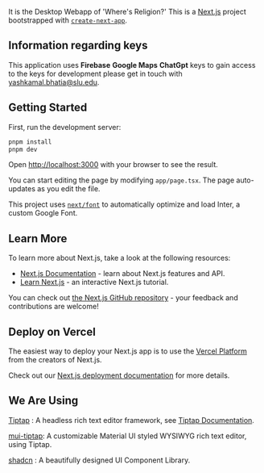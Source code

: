  It is the Desktop Webapp of 'Where's Religion?' This is a [Next.js](https://nextjs.org/) project bootstrapped with [`create-next-app`](https://github.com/vercel/next.js/tree/canary/packages/create-next-app).

## Information regarding keys 
This application uses **Firebase** **Google Maps** **ChatGpt** keys to gain access to the keys for development please get in touch with yashkamal.bhatia@slu.edu. 

## Getting Started

First, run the development server:

```bash
pnpm install
pnpm dev
```

Open [http://localhost:3000](http://localhost:3000) with your browser to see the result.

You can start editing the page by modifying `app/page.tsx`. The page auto-updates as you edit the file.

This project uses [`next/font`](https://nextjs.org/docs/basic-features/font-optimization) to automatically optimize and load Inter, a custom Google Font.

## Learn More

To learn more about Next.js, take a look at the following resources:

- [Next.js Documentation](https://nextjs.org/docs) - learn about Next.js features and API.
- [Learn Next.js](https://nextjs.org/learn) - an interactive Next.js tutorial.

You can check out [the Next.js GitHub repository](https://github.com/vercel/next.js/) - your feedback and contributions are welcome!

## Deploy on Vercel

The easiest way to deploy your Next.js app is to use the [Vercel Platform](https://vercel.com/new?utm_medium=default-template&filter=next.js&utm_source=create-next-app&utm_campaign=create-next-app-readme) from the creators of Next.js.

Check out our [Next.js deployment documentation](https://nextjs.org/docs/deployment) for more details.

## We Are Using

[Tiptap](https://tiptap.dev/) : A headless rich text editor framework, see [Tiptap Documentation](https://tiptap.dev/docs/).

[mui-tiptap](https://www.npmjs.com/package/mui-tiptap): A customizable Material UI styled WYSIWYG rich text editor, using Tiptap.

[shadcn](https://ui.shadcn.com/) : A beautifully designed UI Component Library.



